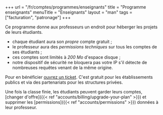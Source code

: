 +++
url = "/fr/comptes/programmes/enseignants"
title = "Programme enseignants"
menuTitle = "Enseignants"
layout = "man"
tags = ["facturation", "patronage"]
+++

Ce programme donne aux professeurs un endroit pour héberger les projets de leurs étudiants.

- chaque étudiant aura son _propre_ compte gratuit ;
- le professeur aura des _permissions techniques_ sur tous les comptes de ses étudiants ;
- ces comptes sont limités à _200 Mo_ d'espace disque ;
- notre dispositif de sécurité ne bloquera pas votre IP s'il détecte de nombreuses requêtes venant de la même origine.

Pour en bénéficier [ouvrez un ticket](https://admin.alwaysdata.com/support/add/). C'est gratuit pour les éta­blis­se­ments publics et via des partenariats pour les structures privées.

Une fois la classe finie, les étudiants peuvent garder leurs comptes, [changer d'offre]({{< ref "accounts/billing/upgrade-your-plan" >}}) et supprimer les [permissions]({{< ref "accounts/permissions" >}}) données à leur professeur.
